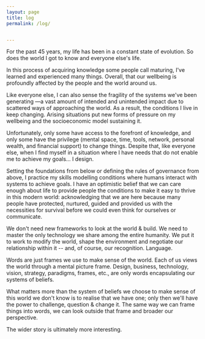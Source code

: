 ```yaml
---
layout: page
title: log
permalink: /log/


---
```


For the past 45 years, my life has been in a constant state of evolution. So does the world I got to know and everyone else's life. 

In this process of acquiring knowledge some people call maturing, I've learned and experienced many things. Overall, that our wellbeing is profoundly affected by the people and the world around us. 

Like everyone else, I can also sense the fragility of the systems we've been generating —a vast amount of intended and unintended impact due to scattered ways of approaching the world. As a result, the conditions I live in keep changing. Arising situations put new forms of pressure on my wellbeing and the socioeconomic model sustaining it. 

Unfortunately, only some have access to the forefront of knowledge, and only some have the privilege (mental space, time, tools, network, personal wealth, and financial support) to change things. Despite that, like everyone else, when I find myself in a situation where I have needs that do not enable me to achieve my goals… I design. 

Setting the foundations from below or defining the rules of governance from above, I practice my skills modelling conditions where humans interact with systems to achieve goals. I have an optimistic belief that we can care enough about life to provide people the conditions to make it easy to thrive in this modern world: acknowledging that we are here because many people have protected, nurtured, guided and provided us with the necessities for survival before we could even think for ourselves or communicate.

We don't need new frameworks to look at the world & build. We need to master the only technology we share among the entire humanity. We put it to work to modify the world, shape the environment and negotiate our relationship within it -- and, of course, our recognition. Language.

Words are just frames we use to make sense of the world. Each of us views the world through a mental picture frame. Design, business, technology, vision, strategy, paradigms, frames, etc., are only words encapsulating our systems of beliefs.

What matters more than the system of beliefs we choose to make sense of this world we don't know is to realise that we have one; only then we'll have the power to challenge, question & change it. The same way we can frame things into words, we can look outside that frame and broader our perspective. 

The wider story is ultimately more interesting.
